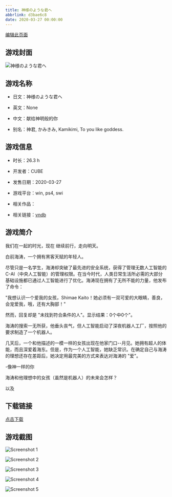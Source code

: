 ```yaml
---
title: 神様のような君へ
abbrlink: d3bae6c8
date: 2020-03-27 00:00:00
---
```

[编辑此页面](https://github.com/ACG-3/ADV3-source/blob/main/source/_posts/games/%E7%A5%9E%E6%A7%98%E3%81%AE%E3%82%88%E3%81%86%E3%81%AA%E5%90%9B%E3%81%B8.md)

## 游戏封面

![神様のような君へ](https%3A//pan.timero.xyz/onedrive/img_lib_001/%E7%A5%9E%E6%A7%98%E3%81%AE%E3%82%88%E3%81%86%E3%81%AA%E5%90%9B%E3%81%B8_cover.avif)


## 游戏名称

- 日文：神様のような君へ
- 英文：None
- 中文：献给神明般的你

- 别名：神君, かみきみ, Kamikimi, To you like goddess.


## 游戏信息

- 时长：26.3 h
- 开发者：CUBE
- 发售日期：2020-03-27
- 游戏平台：win, ps4, swi
- 相关作品：

- 相关链接：[vndb](https://vndb.org/v26639)


## 游戏简介

我们在一起的时光，现在
继续前行，走向明天。

白前海涛，一个拥有黑客天赋的年轻人。

尽管只是一名学生，海涛却突破了最先进的安全系统，获得了管理无数人工智能的 C-AI（中央人工智能）的管理权限。在当今时代，人类日常生活所必需的大部分基础设施都已通过人工智能进行了优化。海涛现在拥有了无所不能的力量，他发布了命令：

"我想认识一个爱我的女孩，Shimae Kaito！她必须有一双可爱的大眼睛，善良，会宠爱我，哦，还有大胸部！"

然而，回复却是 "未找到符合条件的人"。显示结果：0个中0个"。

海涛的搜索一无所获，他垂头丧气，但人工智能启动了深夜机器人工厂，按照他的要求制造了一个机器人。

几天后，一个和他描述的一模一样的女孩出现在他家门口--月见。她拥有超人的体能，而且深爱着海东。但是，作为一个人工智能，她缺乏常识。在确定自己与海涛的理想还存在差距后，她决定用最完美的方式来表达对海涛的 "爱"。

-像神一样的你

海涛和他理想中的女孩（虽然是机器人）的未来会怎样？

 以及


## 下载链接

[点击下载](https://pan.timero.xyz/onedrive/adv_lib_001/%E7%A5%9E%E6%A7%98%E3%81%AE%E3%82%88%E3%81%86%E3%81%AA%E5%90%9B%E3%81%B8)


## 游戏截图


![Screenshot 1](https%3A//pan.timero.xyz/onedrive/img_lib_001/%E7%A5%9E%E6%A7%98%E3%81%AE%E3%82%88%E3%81%86%E3%81%AA%E5%90%9B%E3%81%B8_Screenshot_1.avif)

![Screenshot 2](https%3A//pan.timero.xyz/onedrive/img_lib_001/%E7%A5%9E%E6%A7%98%E3%81%AE%E3%82%88%E3%81%86%E3%81%AA%E5%90%9B%E3%81%B8_Screenshot_2.avif)

![Screenshot 3](https%3A//pan.timero.xyz/onedrive/img_lib_001/%E7%A5%9E%E6%A7%98%E3%81%AE%E3%82%88%E3%81%86%E3%81%AA%E5%90%9B%E3%81%B8_Screenshot_3.avif)

![Screenshot 4](https%3A//pan.timero.xyz/onedrive/img_lib_001/%E7%A5%9E%E6%A7%98%E3%81%AE%E3%82%88%E3%81%86%E3%81%AA%E5%90%9B%E3%81%B8_Screenshot_4.avif)

![Screenshot 5](https%3A//pan.timero.xyz/onedrive/img_lib_001/%E7%A5%9E%E6%A7%98%E3%81%AE%E3%82%88%E3%81%86%E3%81%AA%E5%90%9B%E3%81%B8_Screenshot_5.avif)


